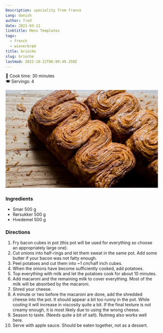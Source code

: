 ```yaml
---
Description: speciality from france
Lang: danish
author: fred
date: 2021-03-11
linktitle: Menu Templates
tags:
  - french
  - wienerbrød
title: brioche
slug: brioche
lastmod: 2022-10-22T06:09:49.350Z
---
```







🍳 Cook time: 30 minutes  
🍽️  Servings: 4  

![crumble](/images/brioche.jpg)


### Ingredients
- Smør 500 g 
- Rørsukker 500 g 
- Hvedemel 500 g



### Directions

1. Fry bacon cubes in pot (this pot will be used for everything so choose an appropriately large one).
2. Cut onions into half-rings and let them sweat in the same pot. Add some butter if your bacon was not fatty enough.
3. Peel potatoes and cut them into ~1 cm/half inch cubes.
4. When the onions have become sufficiently cooked, add potatoes.
5. Top everything with milk and let the potatoes cook for about 10 minutes.
7. Add macaroni and the remaining milk to cover everything. Most of the milk will be absorbed by the macaroni.
8. Shred your cheese.
9. A minute or two before the macaroni are done, add the shredded cheese into the pot. It should appear a bit too runny in the pot. While cooling it will increase in viscosity quite a bit. If the final texture is not creamy enough, it is most likely due to using the wrong cheese.
10. Season to taste. (Needs quite a bit of salt). Nutmeg also works well here.
11. Serve with apple sauce. Should be eaten together, not as a dessert.
